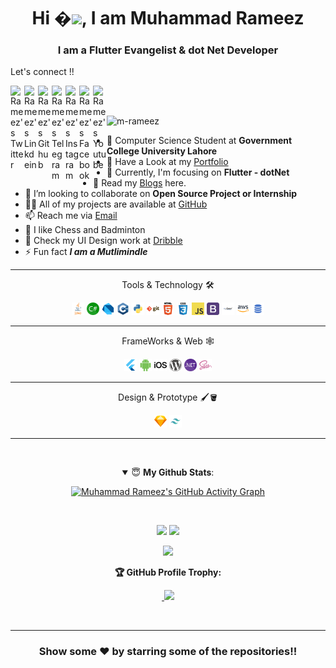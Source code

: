 <h1 align="center">Hi �<img src="https://media.giphy.com/media/hvRJCLFzcasrR4ia7z/giphy.gif" width="25px">, I am Muhammad Rameez</h1>
<h3 align="center">I am a Flutter Evangelist & dot Net Developer</h3>


<p align="left"> Let's connect !!</p>


<a href="https://twitter.com/ZapeeoSheikh">
  <img align="left" alt="Rameez's Twitter" width="22px" src="https://cdn.jsdelivr.net/npm/simple-icons@v3/icons/twitter.svg" />
</a>
<a href="https://linkedin.com/in/muhammadrmz">
  <img align="left" alt="Rameez's Linkdein" width="22px" src="https://cdn.jsdelivr.net/npm/simple-icons@v3/icons/linkedin.svg" />
</a>
<a href="https://github.com/ZapeeoSheikh">
  <img align="left" alt="Rameez's Github" width="22px" src="https://cdn.jsdelivr.net/npm/simple-icons@v3/icons/github.svg" />
</a>
<a href="https://t.me/ZapeeoSheikh">
  <img align="left" alt="Rameez's Telegram" width="22px" src="https://cdn.jsdelivr.net/npm/simple-icons@v3/icons/telegram.svg" />
</a>
<a href="https://instagram.com/zapeeo_sheikh/">
  <img align="left" alt="Rameez's Instagram" width="22px" src="https://cdn.jsdelivr.net/npm/simple-icons@v3/icons/instagram.svg" />
</a>
<a href="https://www.facebook.com/ZapeeoSheikh/">
  <img align="left" alt="Rameez's Facebook" width="22px" src="https://cdn.jsdelivr.net/npm/simple-icons@v3/icons/facebook.svg" />
</a>
<a href="https://wa.me/923234879062">
    <img align="left" alt="Rameez's Youtube" width="22px" src="https://cdn.jsdelivr.net/npm/simple-icons@v3/icons/whatsapp.svg" />
</a>

<br/><br/>

<p align="left"> <img src="https://komarev.com/ghpvc/?username=beingaravian&label=Views&color=orange&style=flat" alt="m-rameez" /> </p>


- 🔭 Computer Science Student at **Government College University Lahore**
- 🔗 Have a Look at my [Portfolio](http://zapeeosheikh.unaux.com/elementor-57/)
- 🌱 Currently, I'm focusing on **Flutter - dotNet**
- 📖 Read my [Blogs](https://zapeeosheikh.medium.com/) here.
- 👯 I’m looking to collaborate on **Open Source Project or Internship**
- 👨‍💻 All of my projects are available at [GitHub](https://github.com/ZapeeoSheikh?tab=repositories)
- 📫 Reach me via [Email](mailto:muhammadrmz871@gmail.com)
- 👣 I like Chess and Badminton
- 🧿 Check my UI Design work at [Dribble](https://dribbble.com/muhammadrmz)
- ⚡ Fun fact ***I am a Mutlimindle***


<hr>

<!-- BLOG-POST-LIST:END -->

<div align="center">
<p align="center">Tools & Technology 🛠</p>

    
<code><img height="20" src="https://raw.githubusercontent.com/github/explore/80688e429a7d4ef2fca1e82350fe8e3517d3494d/topics/java/java.png"></code>
<code><img height="20" src="https://raw.githubusercontent.com/github/explore/80688e429a7d4ef2fca1e82350fe8e3517d3494d/topics/csharp/csharp.png"></code>
<code><img height="20" src="https://raw.githubusercontent.com/github/explore/80688e429a7d4ef2fca1e82350fe8e3517d3494d/topics/dart/dart.png"></code>
<code><img height="20" src="https://raw.githubusercontent.com/github/explore/80688e429a7d4ef2fca1e82350fe8e3517d3494d/topics/cpp/cpp.png"></code>
<code><img height="20" src="https://raw.githubusercontent.com/github/explore/80688e429a7d4ef2fca1e82350fe8e3517d3494d/topics/python/python.png"></code>
<code><img height="20" src="https://raw.githubusercontent.com/github/explore/80688e429a7d4ef2fca1e82350fe8e3517d3494d/topics/git/git.png"></code>
<code><img height="20" src="https://raw.githubusercontent.com/github/explore/80688e429a7d4ef2fca1e82350fe8e3517d3494d/topics/html/html.png"></code>
<code><img height="20" src="https://raw.githubusercontent.com/github/explore/80688e429a7d4ef2fca1e82350fe8e3517d3494d/topics/css/css.png"></code>
<code><img height="20" src="https://raw.githubusercontent.com/github/explore/80688e429a7d4ef2fca1e82350fe8e3517d3494d/topics/javascript/javascript.png"></code>
<code><img height="20" src="https://raw.githubusercontent.com/github/explore/80688e429a7d4ef2fca1e82350fe8e3517d3494d/topics/bootstrap/bootstrap.png"></code>
<code><img height="20" src="https://raw.githubusercontent.com/github/explore/80688e429a7d4ef2fca1e82350fe8e3517d3494d/topics/jquery/jquery.png"></code>
<code><img height="20" src="https://raw.githubusercontent.com/github/explore/80688e429a7d4ef2fca1e82350fe8e3517d3494d/topics/aws/aws.png"></code>
<code><img height="20" src="https://raw.githubusercontent.com/github/explore/80688e429a7d4ef2fca1e82350fe8e3517d3494d/topics/sql/sql.png"></code> 



</div>
<hr>

<div align="center">
<p align="center">FrameWorks & Web 🕸️</p>

<code><img height="20" src="https://raw.githubusercontent.com/github/explore/80688e429a7d4ef2fca1e82350fe8e3517d3494d/topics/flutter/flutter.png"></code>
<code><img height="20" src="https://raw.githubusercontent.com/github/explore/80688e429a7d4ef2fca1e82350fe8e3517d3494d/topics/android/android.png"></code>
<code><img height="20" src="https://raw.githubusercontent.com/github/explore/80688e429a7d4ef2fca1e82350fe8e3517d3494d/topics/ios/ios.png"></code>
<code><img height="20" src="https://raw.githubusercontent.com/github/explore/80688e429a7d4ef2fca1e82350fe8e3517d3494d/topics/wordpress/wordpress.png"></code>
<code><img height="20" src="https://raw.githubusercontent.com/github/explore/80688e429a7d4ef2fca1e82350fe8e3517d3494d/topics/dotnet/dotnet.png"></code>
<code><img height="20" src="https://raw.githubusercontent.com/github/explore/80688e429a7d4ef2fca1e82350fe8e3517d3494d/topics/sass/sass.png"></code>

  
<hr>

  <div align="center">
<p align="center">Design & Prototype 🖌️🪣</p>
<!-- 
<code><img height="20" src="https://raw.githubusercontent.com/github/explore/80688e429a7d4ef2fca1e82350fe8e3517d3494d/topics/figma/figma.png"></code>
<code><img height="20" src="https://raw.githubusercontent.com/github/explore/80688e429a7d4ef2fca1e82350fe8e3517d3494d/topics/adobexd/adobexd.png"></code> -->
<code><img height="20" src="https://raw.githubusercontent.com/github/explore/80688e429a7d4ef2fca1e82350fe8e3517d3494d/topics/sketch/sketch.png"></code>
<code><img height="20" src="https://raw.githubusercontent.com/github/explore/80688e429a7d4ef2fca1e82350fe8e3517d3494d/topics/tailwind/tailwind.png"></code>
<!-- <code><img height="20" src="https://raw.githubusercontent.com/Fikrym2021/desain_figma/main/assets/images/Post%2016.png"></code> -->
 

<hr>
​<p align="center"> 
 ​  <a href="https://github.com/ZapeeoSheikh"><img src="https://readme-typing-svg.herokuapp.com?lines=Computer+Science+Student;Full+Stack+Web+Developer;DS%20|%20AI%20|%20ML|%20NLP|%20Enthusiast;Graphic%20Designer;Always%20learning%20new%20Technology&center=true&width=500&height=50"></a> 
 ​</p> 
<details open>

  
  [![Muhammad Rameez's GitHub Activity Graph](https://activity-graph.herokuapp.com/graph?username=ZapeeoSheikh&theme=xcode)](https://github.com/ZapeeoSheikh)

 <summary> 😇 <b>My Github Stats</b>: </summary>
<br>

<p align = "center">
  <img src = "https://github-readme-stats.vercel.app/api?username=ZapeeoSheikh&show_icons=true&theme=dark&line_height=40&width=120">
  <img src = "https://github-readme-stats.vercel.app/api/top-langs/?username=ZapeeoSheikh&theme=dark">
</p>

<p align = "center">
<img src="https://github-readme-streak-stats.herokuapp.com/?user=ZapeeoSheikh&theme=red" />
</p>
 ​
 ​<b align = center>🏆 GitHub Profile Trophy: </b> 
 ​<p> 
 <a href="https://github.com/ZapeeoSheikh">
 <img width = 600 src="https://github-profile-trophy.vercel.app/?username=ZapeeoSheikh&theme=discord"/>
 ​</a> 
 ​</p> 
 ​<hr> 

</details>
    
    
<div align="center">

### Show some ❤️ by starring some of the repositories!!
</div>


